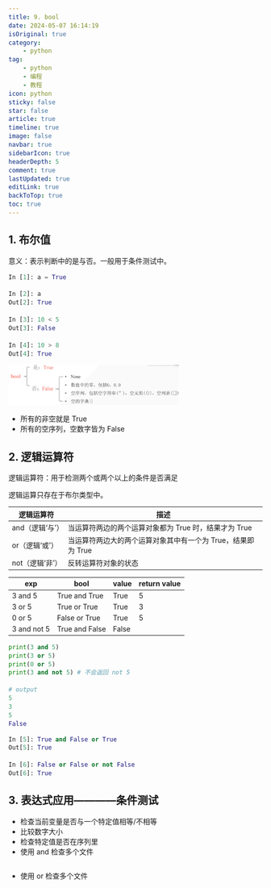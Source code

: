 ```yaml
---
title: 9. bool 
date: 2024-05-07 16:14:19
isOriginal: true
category:
    - python
tag:
    - python
    - 编程
    - 教程
icon: python
sticky: false
star: false
article: true
timeline: true
image: false
navbar: true
sidebarIcon: true
headerDepth: 5
comment: true
lastUpdated: true
editLink: true
backToTop: true
toc: true
---
```


## 1. 布尔值

意义：表示判断中的是与否。一般用于条件测试中。

```python
In [1]: a = True

In [2]: a
Out[2]: True

In [3]: 10 < 5
Out[3]: False

In [4]: 10 > 8
Out[4]: True
```



<img src="./9.bool.assets/5166e4855df0d18ac3cec4f863b29bd.png" alt="5166e4855df0d18ac3cec4f863b29bd" style="zoom:33%;" />

- 所有的非空就是 True
- 所有的空序列，空数字皆为 False



## 2. 逻辑运算符

逻辑运算符：用于检测两个或两个以上的条件是否满足

逻辑运算只存在于布尔类型中。

| 逻辑运算符      | 描述                                                         |
| --------------- | ------------------------------------------------------------ |
| and（逻辑‘与’） | 当运算符两边的两个运算对象都为 True 时，结果才为 True        |
| or（逻辑‘或’）  | 当运算符两边大的两个运算对象其中有一个为 True，结果即为 True |
| not（逻辑‘非’） | 反转运算符对象的状态                                         |

| exp         | bool           | value | return value |
| ----------- | -------------- | ----- | ------------ |
| 3 and 5     | True and True  | True  | 5            |
| 3 or 5      | True or True   | True  | 3            |
| 0 or 5      | False or True  | True  | 5            |
| 3 and not 5 | True and False | False |              |

```python
print(3 and 5)
print(3 or 5)
print(0 or 5)
print(3 and not 5) # 不会返回 not 5

# output
5
3
5
False
```



```python
In [5]: True and False or True
Out[5]: True

In [6]: False or False or not False
Out[6]: True
```

## 3. 表达式应用————条件测试

- 检查当前变量是否与一个特定值相等/不相等
- 比较数字大小
- 检查特定值是否在序列里
- 使用 and 检查多个文件

```python
```

- 使用 or 检查多个文件

